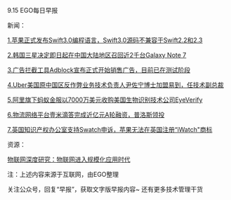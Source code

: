 9.15 EGO每日早报

新闻：

[1.苹果正式发布Swift3.0编程语言，Swift3.0源码不兼容于Swift2.2和2.3](http://www.solidot.org/story?sid=49693)

[2.韩国三星决定即日起在中国大陆地区召回近2千台Galaxy Note 7](http://www.solidot.org/story?sid=49691)

[3.广告拦截工具Adblock宣布正式开始销售广告，目前已在测试阶段](http://www.solidot.org/story?sid=49681)

[4.Uber美国原中国区反作弊业务技术负责人尹佐宁博士加盟易到，任技术副总裁](https://news.cnblogs.com/n/553491/)

[5.阿里旗下蚂蚁金服以7000万美元收购美国生物识别技术公司EyeVerify](http://www.sootoo.com/content/666436.shtml)

[6.物流网络平台壹米滴答完成近亿元A轮融资，普洛斯领投](http://www.iheima.com/zixun/2016/0914/158755.shtml)

[7.英国知识产权办公室支持Swatch申诉，苹果无法在英国注册“iWatch"商标](http://tech.qq.com/a/20160914/008351.htm)

资源：

[物联网深度研究：物联网进入规模化应用时代](http://www.199it.com/archives/517202.html)

注：上述内容来源于互联网，由EGO整理

关注公众号，回复“早报”，获取文字版早报内容~
还有更多技术管理干货
